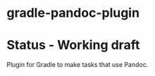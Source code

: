 gradle-pandoc-plugin
====================

# Status - Working draft

Plugin for Gradle to make tasks that use Pandoc.
